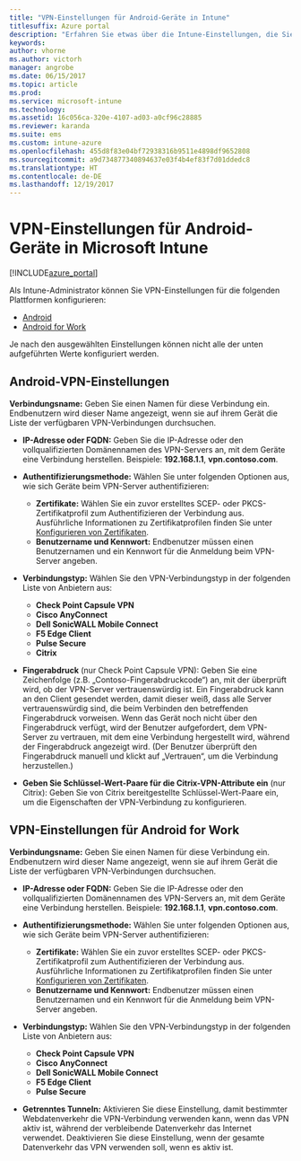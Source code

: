 ```yaml
---
title: "VPN-Einstellungen für Android-Geräte in Intune"
titlesuffix: Azure portal
description: "Erfahren Sie etwas über die Intune-Einstellungen, die Sie zum Konfigurieren von VPN-Verbindungen auf Android-Geräten verwenden können."
keywords: 
author: vhorne
ms.author: victorh
manager: angrobe
ms.date: 06/15/2017
ms.topic: article
ms.prod: 
ms.service: microsoft-intune
ms.technology: 
ms.assetid: 16c056ca-320e-4107-ad03-a0cf96c28885
ms.reviewer: karanda
ms.suite: ems
ms.custom: intune-azure
ms.openlocfilehash: 455d8f83e04bf72938316b9511e4898df9652808
ms.sourcegitcommit: a9d734877340894637e03f4b4ef83f7d01ddedc8
ms.translationtype: HT
ms.contentlocale: de-DE
ms.lasthandoff: 12/19/2017
---
```

# <a name="vpn-settings-for-android-devices-in-microsoft-intune"></a>VPN-Einstellungen für Android-Geräte in Microsoft Intune

[!INCLUDE[azure_portal](./includes/azure_portal.md)]

Als Intune-Administrator können Sie VPN-Einstellungen für die folgenden Plattformen konfigurieren:

- [Android](#android-vpn-settings)
- [Android for Work](#android-for-work-vpn-settings)

Je nach den ausgewählten Einstellungen können nicht alle der unten aufgeführten Werte konfiguriert werden.

## <a name="android-vpn-settings"></a>Android-VPN-Einstellungen
**Verbindungsname:** Geben Sie einen Namen für diese Verbindung ein. Endbenutzern wird dieser Name angezeigt, wenn sie auf ihrem Gerät die Liste der verfügbaren VPN-Verbindungen durchsuchen.
- **IP-Adresse oder FQDN:** Geben Sie die IP-Adresse oder den vollqualifizierten Domänennamen des VPN-Servers an, mit dem Geräte eine Verbindung herstellen. Beispiele: **192.168.1.1**, **vpn.contoso.com**.
- **Authentifizierungsmethode:** Wählen Sie unter folgenden Optionen aus, wie sich Geräte beim VPN-Server authentifizieren:
    - **Zertifikate:** Wählen Sie ein zuvor erstelltes SCEP- oder PKCS-Zertifikatprofil zum Authentifizieren der Verbindung aus. Ausführliche Informationen zu Zertifikatprofilen finden Sie unter [Konfigurieren von Zertifikaten](certificates-configure.md).
    - **Benutzername und Kennwort:** Endbenutzer müssen einen Benutzernamen und ein Kennwort für die Anmeldung beim VPN-Server angeben.
- **Verbindungstyp:** Wählen Sie den VPN-Verbindungstyp in der folgenden Liste von Anbietern aus:
    - **Check Point Capsule VPN**
    - **Cisco AnyConnect**
    - **Dell SonicWALL Mobile Connect**
    - **F5 Edge Client**
    - **Pulse Secure**
    - **Citrix**

- **Fingerabdruck** (nur Check Point Capsule VPN): Geben Sie eine Zeichenfolge (z.B. „Contoso-Fingerabdruckcode“) an, mit der überprüft wird, ob der VPN-Server vertrauenswürdig ist. Ein Fingerabdruck kann an den Client gesendet werden, damit dieser weiß, dass alle Server vertrauenswürdig sind, die beim Verbinden den betreffenden Fingerabdruck vorweisen. Wenn das Gerät noch nicht über den Fingerabdruck verfügt, wird der Benutzer aufgefordert, dem VPN-Server zu vertrauen, mit dem eine Verbindung hergestellt wird, während der Fingerabdruck angezeigt wird. (Der Benutzer überprüft den Fingerabdruck manuell und klickt auf „Vertrauen“, um die Verbindung herzustellen.)
- **Geben Sie Schlüssel-Wert-Paare für die Citrix-VPN-Attribute ein** (nur Citrix): Geben Sie von Citrix bereitgestellte Schlüssel-Wert-Paare ein, um die Eigenschaften der VPN-Verbindung zu konfigurieren.

## <a name="android-for-work-vpn-settings"></a>VPN-Einstellungen für Android for Work

**Verbindungsname:** Geben Sie einen Namen für diese Verbindung ein. Endbenutzern wird dieser Name angezeigt, wenn sie auf ihrem Gerät die Liste der verfügbaren VPN-Verbindungen durchsuchen.
- **IP-Adresse oder FQDN:** Geben Sie die IP-Adresse oder den vollqualifizierten Domänennamen des VPN-Servers an, mit dem Geräte eine Verbindung herstellen. Beispiele: **192.168.1.1**, **vpn.contoso.com**.
- **Authentifizierungsmethode:** Wählen Sie unter folgenden Optionen aus, wie sich Geräte beim VPN-Server authentifizieren:
    - **Zertifikate:** Wählen Sie ein zuvor erstelltes SCEP- oder PKCS-Zertifikatprofil zum Authentifizieren der Verbindung aus. Ausführliche Informationen zu Zertifikatprofilen finden Sie unter [Konfigurieren von Zertifikaten](certificates-configure.md).
    - **Benutzername und Kennwort:** Endbenutzer müssen einen Benutzernamen und ein Kennwort für die Anmeldung beim VPN-Server angeben.
- **Verbindungstyp:** Wählen Sie den VPN-Verbindungstyp in der folgenden Liste von Anbietern aus:
    - **Check Point Capsule VPN**
    - **Cisco AnyConnect**
    - **Dell SonicWALL Mobile Connect**
    - **F5 Edge Client**
    - **Pulse Secure**

- **Getrenntes Tunneln:** Aktivieren Sie diese Einstellung, damit bestimmter Webdatenverkehr die VPN-Verbindung verwenden kann, wenn das VPN aktiv ist, während der verbleibende Datenverkehr das Internet verwendet. Deaktivieren Sie diese Einstellung, wenn der gesamte Datenverkehr das VPN verwenden soll, wenn es aktiv ist.
